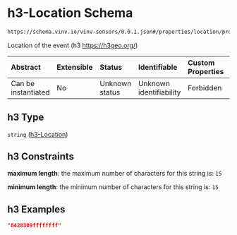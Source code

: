 # h3-Location Schema

```txt
https://schema.vinv.io/vinv-sensors/0.0.1.json#/properties/location/properties/geogrid/properties/h3
```

Location of the event (h3 <https://h3geo.org/>)

| Abstract            | Extensible | Status         | Identifiable            | Custom Properties | Additional Properties | Access Restrictions | Defined In                                                                                                              |
| :------------------ | :--------- | :------------- | :---------------------- | :---------------- | :-------------------- | :------------------ | :---------------------------------------------------------------------------------------------------------------------- |
| Can be instantiated | No         | Unknown status | Unknown identifiability | Forbidden         | Allowed               | none                | [dereferenced.doc.json\*](../../../../../vinv-schemas/vinv-tree/out/0.0.1/dereferenced.doc.json "open original schema") |

## h3 Type

`string` ([h3-Location](dereferenced-properties-location-properties-geo-grid-properties-h3-location.md))

## h3 Constraints

**maximum length**: the maximum number of characters for this string is: `15`

**minimum length**: the minimum number of characters for this string is: `15`

## h3 Examples

```json
"8428309ffffffff"
```
